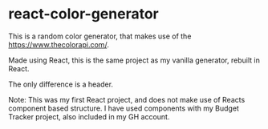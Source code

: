 # react-color-generator

This is a random color generator, that makes use of the https://www.thecolorapi.com/.

Made using React, this is the same project as my vanilla generator, rebuilt in React.

The only difference is a header.

Note: This was my first React project, and does not make use of Reacts component based structure. I have used components with my Budget Tracker project, also included in my GH account.
